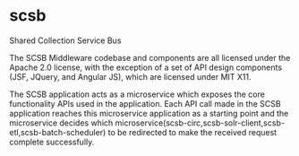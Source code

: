 # scsb
Shared Collection Service Bus

The SCSB Middleware codebase and components are all licensed under the Apache 2.0 license, with the exception of a set of API design components (JSF, JQuery, and Angular JS), which are licensed under MIT X11.

The SCSB application acts as a microservice which exposes the core functionality APIs used in the application. Each API call made in the SCSB application reaches this microservice application as a starting point and the microservice decides which microservice(scsb-circ,scsb-solr-client,scsb-etl,scsb-batch-scheduler) to be redirected to make the received request complete successfully.

